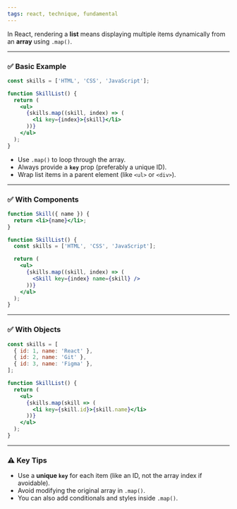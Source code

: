 ```yaml
---
tags: react, technique, fundamental
---
```


In React, rendering a **list** means displaying multiple items dynamically from an **array** using `.map()`.

---

### ✅ Basic Example

```jsx
const skills = ['HTML', 'CSS', 'JavaScript'];

function SkillList() {
  return (
    <ul>
      {skills.map((skill, index) => (
        <li key={index}>{skill}</li>
      ))}
    </ul>
  );
}
```

* Use `.map()` to loop through the array.
* Always provide a **`key`** prop (preferably a unique ID).
* Wrap list items in a parent element (like `<ul>` or `<div>`).

---

### ✅ With Components

```jsx
function Skill({ name }) {
  return <li>{name}</li>;
}

function SkillList() {
  const skills = ['HTML', 'CSS', 'JavaScript'];

  return (
    <ul>
      {skills.map((skill, index) => (
        <Skill key={index} name={skill} />
      ))}
    </ul>
  );
}
```

---

### ✅ With Objects

```jsx
const skills = [
  { id: 1, name: 'React' },
  { id: 2, name: 'Git' },
  { id: 3, name: 'Figma' },
];

function SkillList() {
  return (
    <ul>
      {skills.map(skill => (
        <li key={skill.id}>{skill.name}</li>
      ))}
    </ul>
  );
}
```

---

### ⚠️ Key Tips

* Use a **unique `key`** for each item (like an ID, not the array index if avoidable).
* Avoid modifying the original array in `.map()`.
* You can also add conditionals and styles inside `.map()`.